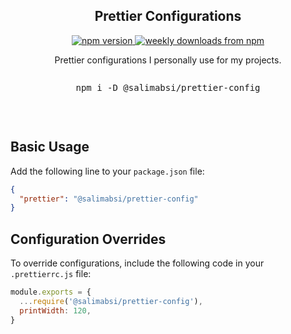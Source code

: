 <h2 align="center">Prettier Configurations</h2>
<p align="center">
  <a href="https://www.npmjs.com/package/@salimabsi/prettier-config">
    <img alt="npm version" src="https://img.shields.io/npm/v/@salimabsi/prettier-config.svg?style=flat-square">
    <img alt="weekly downloads from npm" src="https://img.shields.io/npm/dw/@salimabsi/prettier-config.svg?style=flat-square">
  </a>
  <br />
  <p align="center">
    Prettier configurations I personally use for my projects.
  </p>
  <pre><p align="center">npm i -D @salimabsi/prettier-config</p></pre>
</p>

&nbsp;

## Basic Usage

Add the following line to your `package.json` file:

```json
{
  "prettier": "@salimabsi/prettier-config"
}
```

## Configuration Overrides

To override configurations, include the following code in your `.prettierrc.js` file:

```js
module.exports = {
  ...require('@salimabsi/prettier-config'),
  printWidth: 120,
}
```
